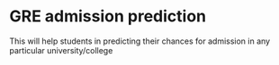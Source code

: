 # GRE admission prediction
 This will help students in predicting their chances for admission in any particular university/college
